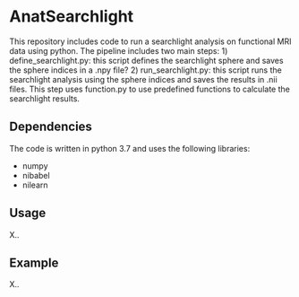 # AnatSearchlight
This repository includes code to run a searchlight analysis on functional MRI data using python. The pipeline includes two main steps: 1) define_searchlight.py: this script defines the searchlight sphere and saves the sphere indices in a .npy file?
2) run_searchlight.py: this script runs the searchlight analysis using the sphere indices and saves the results in .nii files. This step uses function.py to use predefined functions to calculate the searchlight results.

## Dependencies
The code is written in python 3.7 and uses the following libraries:
- numpy
- nibabel
- nilearn

## Usage
X..

## Example
X..